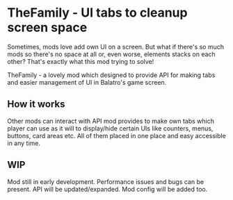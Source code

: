 # TheFamily - UI tabs to cleanup screen space
Sometimes, mods love add own UI on a screen. But what if there's so much mods so there's no space at all or, even worse, elements stacks on each other?
That's exactly what this mod trying to solve!

TheFamily - a lovely mod which designed to provide API for making tabs and easier management of UI in Balatro's game screen.

## How it works
Other mods can interact with API mod provides to make own tabs which player can use as it will to display/hide certain UIs like counters, menus, buttons, card areas etc.
All of them placed in one place and easy accessible in any time.

## WIP
Mod still in early development. Performance issues and bugs can be present. API will be updated/expanded. Mod config will be added too.
